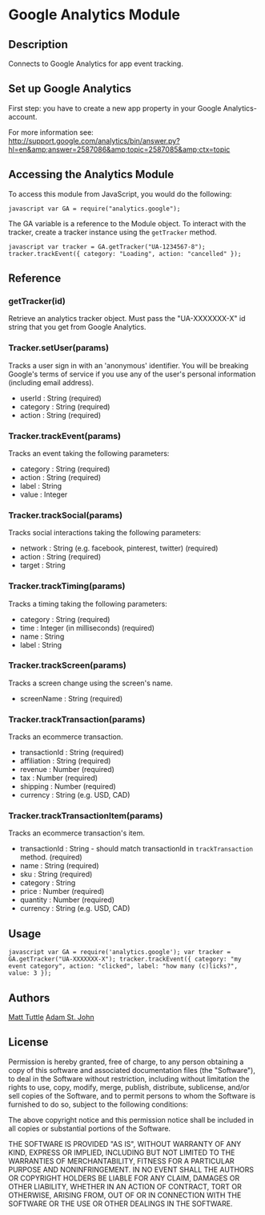 # Google Analytics Module

## Description

Connects to Google Analytics for app event tracking.

## Set up Google Analytics

First step: you have to create a new app property in your Google Analytics-account.

For more information see: http://support.google.com/analytics/bin/answer.py?hl=en&amp;answer=2587086&amp;topic=2587085&amp;ctx=topic

## Accessing the Analytics Module

To access this module from JavaScript, you would do the following:

`javascript
var GA = require("analytics.google");`

The GA variable is a reference to the Module object. To interact with the tracker, create a tracker instance using the `getTracker` method.

`javascript
var tracker = GA.getTracker("UA-1234567-8");
tracker.trackEvent({
  category: "Loading",
  action: "cancelled"
});`

## Reference

### getTracker(id)

Retrieve an analytics tracker object. Must pass the "UA-XXXXXXX-X" id string that you get from Google Analytics.

### Tracker.setUser(params)

Tracks a user sign in with an 'anonymous' identifier. You will be breaking Google's terms of service if you use any of the user's personal information (including email address).

*   userId : String (required)
*   category : String (required)
*   action : String (required)

### Tracker.trackEvent(params)

Tracks an event taking the following parameters:

*   category : String (required)
*   action : String (required)
*   label : String
*   value : Integer

### Tracker.trackSocial(params)

Tracks social interactions taking the following parameters:

*   network : String (e.g. facebook, pinterest, twitter) (required)
*   action : String (required)
*   target : String

### Tracker.trackTiming(params)

Tracks a timing taking the following parameters:

*   category : String (required)
*   time : Integer (in milliseconds) (required)
*   name : String
*   label : String

### Tracker.trackScreen(params)

Tracks a screen change using the screen's name.

*   screenName : String (required)

### Tracker.trackTransaction(params)

Tracks an ecommerce transaction.

*   transactionId : String (required)
*   affiliation : String (required)
*   revenue : Number (required)
*   tax : Number (required)
*   shipping : Number (required)
*   currency : String (e.g. USD, CAD)

### Tracker.trackTransactionItem(params)

Tracks an ecommerce transaction's item.

*   transactionId : String - should match transactionId in `trackTransaction` method. (required)
*   name : String (required)
*   sku : String (required)
*   category : String
*   price : Number (required)
*   quantity : Number (required)
*   currency : String (e.g. USD, CAD)

## Usage

`javascript
var GA = require('analytics.google');
var tracker = GA.getTracker("UA-XXXXXXX-X");
tracker.trackEvent({
    category: "my event category",
    action: "clicked",
    label: "how many (c)licks?",
    value: 3
});`

## Authors

[Matt Tuttle](https://github.com/MattTuttle "Matt Tuttle")
[Adam St. John](https://github.com/astjohn "Adam St. John")

## License

Permission is hereby granted, free of charge, to any person obtaining a copy of this software and associated documentation files (the "Software"), to deal in the Software without restriction, including without limitation the rights to use, copy, modify, merge, publish, distribute, sublicense, and/or sell copies of the Software, and to permit persons to whom the Software is furnished to do so, subject to the following conditions:

The above copyright notice and this permission notice shall be included in all copies or substantial portions of the Software.

THE SOFTWARE IS PROVIDED "AS IS", WITHOUT WARRANTY OF ANY KIND, EXPRESS OR IMPLIED, INCLUDING BUT NOT LIMITED TO THE WARRANTIES OF MERCHANTABILITY, FITNESS FOR A PARTICULAR PURPOSE AND NONINFRINGEMENT. IN NO EVENT SHALL THE AUTHORS OR COPYRIGHT HOLDERS BE LIABLE FOR ANY CLAIM, DAMAGES OR OTHER LIABILITY, WHETHER IN AN ACTION OF CONTRACT, TORT OR OTHERWISE, ARISING FROM, OUT OF OR IN CONNECTION WITH THE SOFTWARE OR THE USE OR OTHER DEALINGS IN THE SOFTWARE.
